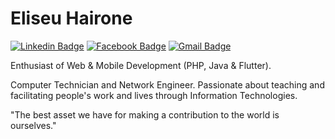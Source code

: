 # Eliseu Hairone

[![Linkedin Badge](https://img.shields.io/badge/-Eliseu%20Hairone-0e76a8?style=flat-square&logo=Linkedin&logoColor=white&link=https://www.linkedin.com/in/eliseuhairone/)](https://www.linkedin.com/in/eliseuhairone/)
[![Facebook Badge](https://img.shields.io/badge/-Eliseu%20Hairone-3e65cf?style=flat-square&logo=Facebook&logoColor=white&link=https://web.facebook.com/eliseu.hairone/)](https://web.facebook.com/eliseu.hairone/)
[![Gmail Badge](https://img.shields.io/badge/-eliseuarviscoh@gmail.com-c71610?style=flat-square&logo=Gmail&logoColor=white&link=mailto:eliseuarviscoh@gmail.com)](mailto:eliseuarviscoh@gmail.com)

Enthusiast of Web & Mobile Development (PHP, Java & Flutter).

Computer Technician and Network Engineer. Passionate about teaching and facilitating people's work and lives through Information Technologies.

"The best asset we have for making a contribution to the world is ourselves."
